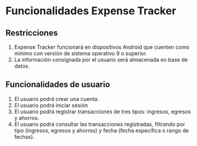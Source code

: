 # Funcionalidades Expense Tracker
## Restricciones
1. Expense Tracker funcionará en dispositivos Android que cuenten como mínimo con versión de sistema operativo 9 o superior.
2. La información consignada por el usuario será almacenada en base de datos.

## Funcionalidades de usuario
1. El usuario podrá crear una cuenta.
2. El usuario podrá iniciar sesión
3. El usuario podrá registrar transacciones de tres tipos: ingresos, egresos y ahorros.
4. El usuario podrá consultar las transacciones registradas, filtrando por tipo (ingresos, egresos y ahorros) y fecha (fecha específica o rango de fechas).
